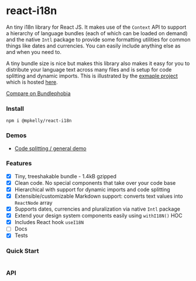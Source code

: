 # react-i18n

An tiny i18n library for React JS. It makes use of the `Context` API to support a hierarchy of language bundles (each of which can be loaded on demand) and the native `Intl` package to provide some formatting utilities for common things like dates and currencies. You can easily include anything else as and when you need to.

A tiny bundle size is nice but makes this library also makes it easy for you to distribute your language text across many files and is setup for code splitting and dynamic imports. This is illustrated by the [exmaple project](https://github.com/mpkelly/react-i18n/tree/master/packages/react-i18n-examples) which is hosted [here](https://mpkelly.github.io/react-i18n). 

[Compare on Bundlephobia](https://bundlephobia.com/result?p=@mpkelly/react-i18n@0.0.9)

### Install

`npm i @mpkelly/react-i18n`

### Demos

- [Code splitting / general demo](https://codesandbox.io/s/loving-buck-jo6p6?file=/src/index.tsx)

### Features

- [x] Tiny, treeshakable bundle - 1.4kB gzipped
- [x] Clean code. No special components that take over your code base
- [x] Hierarchical with support for dynamic imports and code splitting
- [x] Extensible/customizable Markdown support: converts text values into `ReactNode` array
- [x] Supports dates, currencies and pluralization via native `Intl` package
- [x] Extend your design system components easily using `withI18N()` HOC
- [x] Includes React hook `useI18N`
- [ ] Docs
- [x] Tests

### Quick Start

```TypeScript

```

### API
